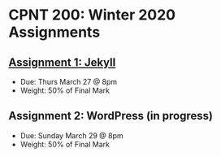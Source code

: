 # CPNT 200: Winter 2020 Assignments
## [Assignment 1: Jekyll](assignment-1/README.md)
- Due: Thurs March 27 @ 8pm
- Weight: 50% of Final Mark

## Assignment 2: WordPress (in progress)
- Due: Sunday March 29 @ 8pm
- Weight: 50% of Final Mark
